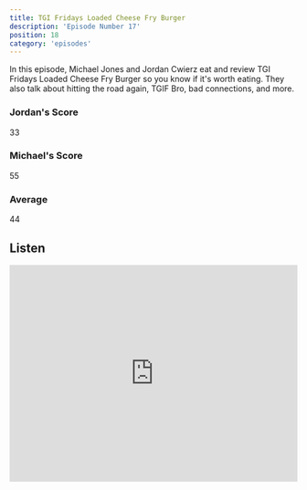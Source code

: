 ```yaml
---
title: TGI Fridays Loaded Cheese Fry Burger
description: 'Episode Number 17'
position: 18
category: 'episodes'
---
```


In this episode, Michael Jones and Jordan Cwierz eat and review TGI Fridays Loaded Cheese Fry Burger so you know if it's worth eating. They also talk about hitting the road again, TGIF Bro, bad connections, and more.

### Jordan's Score

33

### Michael's Score

55

### Average

44

## Listen

<iframe src="https://open.spotify.com/embed-podcast/episode/59GAt5IurYBJfsKI0VUNSC" loading="lazy" style="border: 0; width: 100%; height: 380px;" allow="encrypted-media"></iframe>
